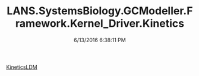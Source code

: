 ﻿---
title: LANS.SystemsBiology.GCModeller.Framework.Kernel_Driver.Kinetics
date: 6/13/2016 6:38:11 PM
---

[KineticsLDM](T-LANS.SystemsBiology.GCModeller.Framework.Kernel_Driver.Kinetics.KineticsLDM.html)
